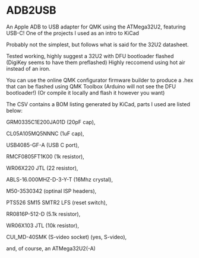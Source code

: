 # ADB2USB
An Apple ADB to USB adapter for QMK using the ATMega32U2, featuring USB-C!
One of the projects I used as an intro to KiCad

Probably not the simplest, but follows what is said for the 32U2 datasheet.

Tested working, highly suggest a 32U2 with DFU bootloader flashed (DigiKey seems to have them preflashed)
Highly reccomend using hot air instead of an iron.

You can use the online QMK configurator firmware builder to produce a .hex that can be flashed using QMK Toolbox (Arduino will not see the DFU bootloader!)
(Or compile it locally and flash it however you want)

The CSV contains a BOM listing generated by KiCad,
parts I used are listed below:

GRM0335C1E200JA01D (20pF cap), 

CL05A105MQ5NNNC (1uF cap), 

USB4085-GF-A (USB C port), 

RMCF0805FT1K00 (1k resistor), 

WR06X220 JTL (22 resistor), 

ABLS-16.000MHZ-D-3-Y-T (16Mhz crystal), 

M50-3530342 (optinal ISP headers), 

PTS526 SM15 SMTR2 LFS (reset switch), 

RR0816P-512-D (5.1k resistor), 

WR06X103 JTL (10k resistor), 

CUI_MD-40SMK (S-video socket) (yes, S-video),

and, of course, an ATMega32U2(-A)
